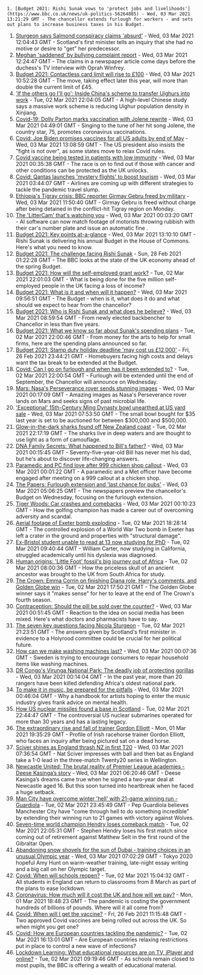 
    1. [Budget 2021: Rishi Sunak vows to 'protect jobs and livelihoods'](https://www.bbc.co.uk/news/uk-politics-56264885) - Wed, 03 Mar 2021 13:21:29 GMT - The chancellor extends furlough for workers - and sets out plans to increase business taxes in his Budget.
1. [Sturgeon says Salmond conspiracy claims 'absurd'](https://www.bbc.co.uk/news/uk-scotland-scotland-politics-56263825) - Wed, 03 Mar 2021 12:04:43 GMT - Scotland's first minister tells an inquiry that she had no motive or desire to "get" her predecessor.
1. [Meghan 'saddened' by bullying complaint report](https://www.bbc.co.uk/news/uk-56264385) - Wed, 03 Mar 2021 12:24:47 GMT - The claims in a newspaper article come days before the duchess's TV interview with Oprah Winfrey.
1. [Budget 2021: Contactless card limit will rise to £100](https://www.bbc.co.uk/news/business-56263582) - Wed, 03 Mar 2021 10:52:28 GMT - The move, taking effect later this year, will more than double the current limit of £45.
1. ['If the others go I'll go': Inside China's scheme to transfer Uighurs into work](https://www.bbc.co.uk/news/world-asia-china-56250915) - Tue, 02 Mar 2021 22:04:05 GMT - A high-level Chinese study says a massive work scheme is reducing Uighur population density in Xinjiang.
1. [Covid-19: Dolly Parton marks vaccination with Jolene rewrite](https://www.bbc.co.uk/news/world-us-canada-56261397) - Wed, 03 Mar 2021 04:49:01 GMT - Singing to the tune of her hit song Jolene, the country star, 75, promotes coronavirus vaccinations.
1. [Covid: Joe Biden promises vaccines for all US adults by end of May](https://www.bbc.co.uk/news/world-us-canada-56262687) - Wed, 03 Mar 2021 13:08:59 GMT - The US president also insists the "fight is not over", as some states move to relax Covid rules.
1. [Covid vaccine being tested in patients with low immunity](https://www.bbc.co.uk/news/health-56256505) - Wed, 03 Mar 2021 00:35:38 GMT - The race is on to find out if those with cancer and other conditions can be protected as the UK unlocks.
1. [Covid: Qantas launches 'mystery flights' to boost tourism](https://www.bbc.co.uk/news/business-56261670) - Wed, 03 Mar 2021 03:44:07 GMT - Airlines are coming up with different strategies to tackle the pandemic travel slump.
1. [Ethiopia's Tigray crisis: BBC reporter Girmay Gebru freed by military](https://www.bbc.co.uk/news/world-africa-56263704) - Wed, 03 Mar 2021 11:50:40 GMT - Girmay Gebru is freed without charge after being detained in the conflict-hit Tigray region on Monday.
1. [The 'LitterCam' that's watching you](https://www.bbc.co.uk/news/uk-56255823) - Wed, 03 Mar 2021 00:03:20 GMT - AI software can now match footage of motorists throwing rubbish with their car's number plate and issue an automatic fine .
1. [Budget 2021: Key points at-a-glance](https://www.bbc.co.uk/news/uk-politics-56266773) - Wed, 03 Mar 2021 13:10:10 GMT - Rishi Sunak is delivering his annual Budget in the House of Commons. Here's what you need to know.
1. [Budget 2021: The challenge facing Rishi Sunak](https://www.bbc.co.uk/news/business-56112755) - Sun, 28 Feb 2021 01:22:28 GMT - The BBC looks at the state of the UK economy ahead of the spring Budget.
1. [Budget 2021: How will the self-employed grant work?](https://www.bbc.co.uk/news/business-52052123) - Tue, 02 Mar 2021 22:01:03 GMT - What is being done for the five million self-employed people in the UK facing a loss of income?
1. [Budget 2021: What is it and when will it happen?](https://www.bbc.co.uk/news/business-55765868) - Wed, 03 Mar 2021 09:56:51 GMT - The Budget - when is it, what does it do and what should we expect to hear from the chancellor?
1. [Budget 2021: Who is Rishi Sunak and what does he believe?](https://www.bbc.co.uk/news/uk-politics-56255824) - Wed, 03 Mar 2021 08:59:54 GMT - From newly elected backbencher to Chancellor in less than five years.
1. [Budget 2021: What we know so far about Sunak's spending plans](https://www.bbc.co.uk/news/business-56250985) - Tue, 02 Mar 2021 22:00:46 GMT - From money for the arts to help for small firms, here are the spending plans announced so far.
1. [Budget 2021: Stamp duty holiday deadline 'may cost us £12,000'](https://www.bbc.co.uk/news/business-56016874) - Fri, 26 Feb 2021 23:44:21 GMT - Homebuyers facing high costs and delays want the tax break to be extended at the Budget.
1. [Covid: Can I go on furlough and when has it been extended to?](https://www.bbc.co.uk/news/explainers-52135342) - Tue, 02 Mar 2021 22:00:54 GMT - Furlough will be extended until the end of September, the Chancellor will announce on Wednesday.
1. [Mars: Nasa's Perseverance rover sends stunning images](https://www.bbc.co.uk/news/in-pictures-56238018) - Wed, 03 Mar 2021 00:17:09 GMT - Amazing images as Nasa's Perseverance rover lands on Mars and seeks signs of past microbial life.
1. ['Exceptional' 15th-Century Ming Dynasty bowl unearthed at US yard sale](https://www.bbc.co.uk/news/world-us-canada-56262954) - Wed, 03 Mar 2021 07:53:50 GMT - The small bowl bought for $35 last year is set to be auctioned for between $300,000 and $500,000.
1. [Glow-in-the-dark sharks found off New Zealand coast](https://www.bbc.co.uk/news/world-asia-56256808) - Tue, 02 Mar 2021 22:17:19 GMT - The sharks live in deep waters and are thought to use light as a form of camouflage.
1. [DNA Family Secrets: What happened to Bill's father?](https://www.bbc.co.uk/news/stories-56255883) - Wed, 03 Mar 2021 00:15:45 GMT - Seventy-five-year-old Bill has never met his dad, but he's about to discover life-changing answers.
1. [Paramedic and PC find love after 999 chicken shop callout](https://www.bbc.co.uk/news/uk-england-london-56256913) - Wed, 03 Mar 2021 00:01:22 GMT - A paramedic and a Met officer have become engaged after meeting on a 999 callout at a chicken shop.
1. [The Papers: Furlough extension and 'last chance for pubs'](https://www.bbc.co.uk/news/blogs-the-papers-56260796) - Wed, 03 Mar 2021 05:06:25 GMT - The newspapers preview the chancellor's Budget on Wednesday, focusing on the furlough extension.
1. [Tiger Woods: Car crashes and comebacks](https://www.bbc.co.uk/news/world-us-canada-56177100) - Wed, 03 Mar 2021 00:10:23 GMT - How the golfing champion has made a career out of overcoming adversity and scandal.
1. [Aerial footage of Exeter bomb exploding](https://www.bbc.co.uk/news/uk-england-devon-56257366) - Tue, 02 Mar 2021 18:28:14 GMT - The controlled explosion of a World War Two bomb in Exeter has left a crater in the ground and properties with "structural damage".
1. [Ex-Bristol student unable to read at 13 now studying for PhD](https://www.bbc.co.uk/news/uk-england-bristol-56249776) - Tue, 02 Mar 2021 09:40:44 GMT - William Carter, now studying in California, struggled academically until his dyslexia was diagnosed.
1. [Human origins: 'Little Foot' fossil's big journey out of Africa](https://www.bbc.co.uk/news/science-environment-56241509) - Tue, 02 Mar 2021 08:00:36 GMT - How the priceless skull of an ancient ancestor was brought to the UK from South Africa for study.
1. [The Crown: Emma Corrin on finishing Diana role, Harry's comments, and Golden Globe win](https://www.bbc.co.uk/news/entertainment-arts-56253651) - Tue, 02 Mar 2021 17:50:21 GMT - The Golden Globe winner says it "makes sense" for her to leave at the end of The Crown's fourth season.
1. [Contraception: Should the pill be sold over the counter?](https://www.bbc.co.uk/news/uk-56147693) - Wed, 03 Mar 2021 00:51:45 GMT - Reaction to the idea on social media has been mixed. Here's what doctors and pharmacists have to say.
1. [The seven key questions facing Nicola Sturgeon](https://www.bbc.co.uk/news/uk-scotland-scotland-politics-56258226) - Tue, 02 Mar 2021 21:23:51 GMT - The answers given by Scotland's first minister in evidence to a Holyrood committee could be crucial for her political future.
1. [How can we make washing machines last?](https://www.bbc.co.uk/news/business-56167505) - Wed, 03 Mar 2021 00:07:36 GMT - Sweden is trying to encourage consumers to repair household items like washing machines.
1. [DR Congo's Virunga National Park: The deadly job of protecting gorillas](https://www.bbc.co.uk/news/world-africa-55829330) - Wed, 03 Mar 2021 00:14:04 GMT - In the past year, more than 20 rangers have been killed defending Africa's oldest national park.
1. [To make it in music, be prepared for the pitfalls](https://www.bbc.co.uk/news/entertainment-arts-56242568) - Wed, 03 Mar 2021 00:46:04 GMT - Why a handbook for artists hoping to enter the music industry gives frank advice on mental health.
1. [How US nuclear missiles found a base in Scotland](https://www.bbc.co.uk/news/uk-scotland-56124183) - Tue, 02 Mar 2021 22:44:47 GMT - The controversial US nuclear submarines operated for more than 30 years and has a lasting legacy.
1. [The extraordinary rise and fall of trainer Gordon Elliott](https://www.bbc.co.uk/sport/horse-racing/56230013) - Mon, 01 Mar 2021 19:35:29 GMT - Profile of Irish racehorse trainer Gordon Elliott, who faces an inquiry after being pictured sat on a dead horse.
1. [Sciver shines as England thrash NZ in first T20](https://www.bbc.co.uk/sport/cricket/56262672) - Wed, 03 Mar 2021 07:36:54 GMT - Nat Sciver impresses with ball and then bat as England take a 1-0 lead in the three-match Twenty20 series in Wellington.
1. [Newcastle United: The brutal reality of Premier League academies - Deese Kasinga’s story](https://www.bbc.co.uk/sport/av/football/56259266) - Wed, 03 Mar 2021 06:20:46 GMT - Deese Kasinga’s dreams came true when he signed a two-year deal at Newcastle aged 16. But this soon turned into heartbreak when he faced a huge setback.
1. [Man City have overcome winter 'hell' with 21-game winning run - Guardiola](https://www.bbc.co.uk/sport/football/56164087) - Tue, 02 Mar 2021 23:45:49 GMT - Pep Guardiola believes Manchester City have "come through hell to do something incredible" by extending their winning run to 21 games with victory against Wolves.
1. [Seven-time world champion Hendry loses comeback match](https://www.bbc.co.uk/sport/snooker/56260606) - Tue, 02 Mar 2021 22:05:31 GMT - Stephen Hendry loses his first match since coming out of retirement against Matthew Selt in the first round of the Gibraltar Open.
1. [Abandoning snow shovels for the sun of Dubai - training choices in an unusual Olympic year](https://www.bbc.co.uk/sport/athletics/56247807) - Wed, 03 Mar 2021 07:02:29 GMT - Tokyo 2020 hopeful Amy Hunt on warm-weather training, late-night essay writing and a big call on her Olympic target.
1. [Covid: When will schools reopen?](https://www.bbc.co.uk/news/education-51643556) - Tue, 02 Mar 2021 15:04:32 GMT - All students in England can return to classrooms from 8 March as part of the plans to ease lockdown.
1. [Coronavirus: How much will it cost the UK and how will we pay?](https://www.bbc.co.uk/news/business-52663523) - Mon, 01 Mar 2021 18:48:23 GMT - The pandemic is costing the government hundreds of billions of pounds. Where will it all come from?
1. [Covid: When will I get the vaccine?](https://www.bbc.co.uk/news/health-55045639) - Fri, 26 Feb 2021 11:15:48 GMT - Two approved Covid vaccines are being rolled out across the UK. So when might you get one?
1. [Covid: How are European countries tackling the pandemic?](https://www.bbc.co.uk/news/explainers-53640249) - Tue, 02 Mar 2021 16:13:01 GMT - Are European countries relaxing restrictions put in place to control a new wave of infections?
1. [Lockdown Learning: What educational resources are on TV, iPlayer and online?](https://www.bbc.co.uk/news/education-55591821) - Tue, 02 Mar 2021 09:19:46 GMT - As schools remain closed to most pupils, the BBC is offering a wealth of educational material.

